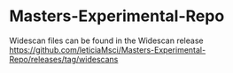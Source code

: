 # Masters-Experimental-Repo

Widescan files can be found in the Widescan release https://github.com/leticiaMsci/Masters-Experimental-Repo/releases/tag/widescans
